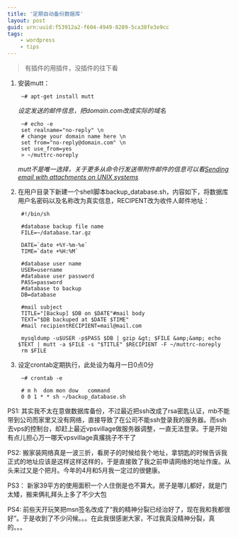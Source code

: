 ```yaml
---
title: '定期自动备份数据库'
layout: post
guid: urn:uuid:f53912a2-f604-4949-8289-5ca38fe3e9cc
tags:
    - wordpress
    - tips
---
```



> 有插件的用插件，没插件的往下看

1. 安装mutt：

        ~# apt-get install mutt

    *设定发送的邮件信息，把domain.com改成实际的域名*

        ~# echo -e 
        set realname="no-reply" \n
        # change your domain name here \n
        set from="no-reply@domain.com" \n
        set use_from=yes 
        > ~/muttrc-noreply

    *mutt不是唯一选择，关于更多从命令行发送带附件邮件的信息可以看[Sending email with attachments on UNIX systems](http://www.panix.com/~kylet/unix-att.html)*

2. 在用户目录下新建一个shell脚本backup_database.sh，内容如下，将数据库用户名密码以及名称改为真实信息，RECIPENT改为收件人邮件地址：

        #!/bin/sh
    
        #database backup file name
        FILE=~/database.tar.gz
    
        DATE=`date +%Y-%m-%e`
        TIME=`date +%H:%M`
    
        #database user name
        USER=username
        #database user password                                                                                                                                                                             
        PASS=password
        #database to backup
        DB=database
    
        #mail subject
        TITLE="[Backup] $DB on $DATE"#mail body
        TEXT="$DB backuped at $DATE $TIME"
        #mail recipientRECIPIENT=mail@mail.com

        mysqldump -u$USER -p$PASS $DB | gzip &gt; $FILE &amp;&amp; echo $TEXT | mutt -a $FILE -s "$TITLE" $RECIPIENT -F ~/muttrc-noreply
        rm $FILE

3. 设定crontab定期执行，此处设为每月一日0点0分

        ~# crontab -e

        # m h  dom mon dow   command
        0 0 1 * * sh ~/backup_database.sh

PS1: 其实我不太在意做数据库备份，不过最近把ssh改成了rsa密匙认证，mb不能带到公司而家里又没有网络，直接导致了在公司不能ssh登录我的服务器。而ssh去vps的控制台，却赶上最近vpsvillage做服务器调整，一直无法登录。于是开始有点儿担心万一哪天vpsvillage真撂挑子不干了

PS2: 搬家装网络真是一波三折，看房子的时候给我个地址，拿钥匙的时候告诉我正式的地址应该是这样这样这样的，于是直接致了我之前申请网络的地址作废。从头来过又是个把月。今年的4月和5月我一定过的很健康。

PS3： 新家39平方的使用面积一个人住倒是也不算大。房子是哪儿都好，就是门太矮，搬来俩礼拜头上多了不少大包

PS4: 前些天开玩笑把msn签名改成了“我的精神分裂已经治好了，现在我和我都很好”。于是收到了不少问候。。。在此我很感谢大家，不过我真没精神分裂，真的。。。


